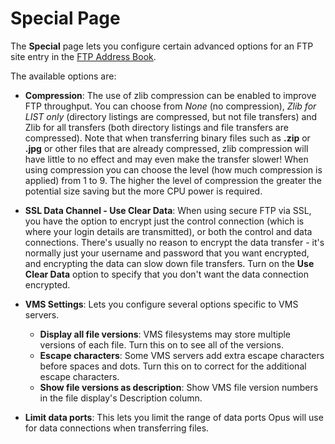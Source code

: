 # Special Page

The **Special** page lets you configure certain advanced options for an FTP site entry in the [FTP Address Book]().

The available options are:

- **Compression**: The use of zlib compression can be enabled to improve FTP throughput. You can choose from *None* (no compression), *Zlib for LIST only* (directory listings are compressed, but not file transfers) and Zlib for all transfers (both directory listings and file transfers are compressed). Note that when transferring binary files such as **.zip** or **.jpg** or other files that are already compressed, zlib compression will have little to no effect and may even make the transfer slower! When using compression you can choose the level (how much compression is applied) from 1 to 9. The higher the level of compression the greater the potential size saving but the more CPU power is required.
- **SSL Data Channel - Use Clear Data**: When using secure FTP via SSL, you have the option to encrypt just the control connection (which is where your login details are transmitted), or both the control and data connections. There's usually no reason to encrypt the data transfer - it's normally just your username and password that you want encrypted, and encrypting the data can slow down file transfers. Turn on the **Use Clear Data** option to specify that you don't want the data connection encrypted.
- **VMS Settings**: Lets you configure several options specific to VMS servers.
  - **Display all file versions**: VMS filesystems may store multiple versions of each file. Turn this on to see all of the versions.
  - **Escape characters**: Some VMS servers add extra escape characters before spaces and dots. Turn this on to correct for the additional escape characters.
  - **Show file versions as description**: Show VMS file version numbers in the file display's Description column.

- **Limit data ports**: This lets you limit the range of data ports Opus will use for data connections when transferring files.

 
